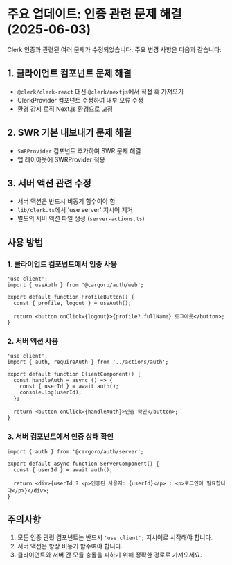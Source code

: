 # 주요 업데이트: 인증 관련 문제 해결 (2025-06-03)

Clerk 인증과 관련된 여러 문제가 수정되었습니다. 주요 변경 사항은 다음과 같습니다:

## 1. 클라이언트 컴포넌트 문제 해결

- `@clerk/clerk-react` 대신 `@clerk/nextjs`에서 직접 훅 가져오기
- ClerkProvider 컴포넌트 수정하여 내부 오류 수정
- 환경 감지 로직 Next.js 환경으로 고정

## 2. SWR 기본 내보내기 문제 해결

- `SWRProvider` 컴포넌트 추가하여 SWR 문제 해결
- 앱 레이아웃에 SWRProvider 적용

## 3. 서버 액션 관련 수정

- 서버 액션은 반드시 비동기 함수여야 함
- `lib/clerk.ts`에서 'use server' 지시어 제거
- 별도의 서버 액션 파일 생성 (`server-actions.ts`)

## 사용 방법

### 1. 클라이언트 컴포넌트에서 인증 사용

```tsx
'use client';
import { useAuth } from '@cargoro/auth/web';

export default function ProfileButton() {
  const { profile, logout } = useAuth();

  return <button onClick={logout}>{profile?.fullName} 로그아웃</button>;
}
```

### 2. 서버 액션 사용

```tsx
'use client';
import { auth, requireAuth } from '../actions/auth';

export default function ClientComponent() {
  const handleAuth = async () => {
    const { userId } = await auth();
    console.log(userId);
  };

  return <button onClick={handleAuth}>인증 확인</button>;
}
```

### 3. 서버 컴포넌트에서 인증 상태 확인

```tsx
import { auth } from '@cargoro/auth/server';

export default async function ServerComponent() {
  const { userId } = await auth();

  return <div>{userId ? <p>인증된 사용자: {userId}</p> : <p>로그인이 필요합니다</p>}</div>;
}
```

## 주의사항

1. 모든 인증 관련 컴포넌트는 반드시 `'use client';` 지시어로 시작해야 합니다.
2. 서버 액션은 항상 비동기 함수여야 합니다.
3. 클라이언트와 서버 간 모듈 충돌을 피하기 위해 정확한 경로로 가져오세요.
